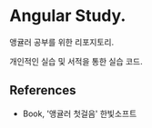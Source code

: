 # Angular Study.

앵귤러 공부를 위한 리포지토리.

개인적인 실습 및 서적을 통한 실습 코드.

## References

- Book, '앵귤러 첫걸음' 한빛소프트
